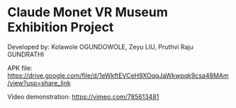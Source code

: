 # Claude Monet VR Museum Exhibition Project
Developed by: Kolawole OGUNDOWOLE, Zeyu LIU, Pruthvi Raju GUNDRATHI

APK file: https://drive.google.com/file/d/1eWkftEVCeH9XOqqJaWkwpqk9csa48MAm/view?usp=share_link

Video demonstration: https://vimeo.com/785613481
